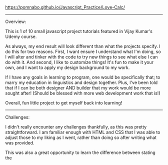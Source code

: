 https://pomnabo.github.io/Javascript_Practice/Love-Calc/

------------------------------
Overview:

This is 1 of 10 small javascript project tutorials featured in Vijay Kumar's Udemy course.

As always, my end result will look different than what the projects specify. I do this for two reasons. First, I want ensure I understand what I'm doing, so I will alter and tinker with the code to try new things to see what else I can do with it. And second, I like to customize things! It's fun to make it your own, and I want to apply my design background to my work.

If I have any goals in learning to program, one would be specifically that; to marry my education in linguistics and design together. Plus, I've been told that if I can be both designer AND builder that my work would be more sought after! (Should be blessed with more web development work that is!)

Overall, fun little project to get myself back into learning!

------------------------------
Challenges:

I didn't really encounter any challenges thankfully, as this was pretty straightforward. I am familiar enough with HTML and CSS that I was able to adjust those to my liking as I went, rather than doing so after writing what was provided.

This was also a great opportunity to learn the difference between stating the <script> tag in the header as opposed to the body; and specifically that using "deter" in the tag will function similiarly as if it were placed at the end of the body. Some sources I read from claimed that this allowed the script to download simultaneously with the html, so it would be available sooner once the html was done loading.

The only other challenge I had was minor. I kept seeing "NaN" in the results area of the div, and when I looked back at the javascript file, I saw that I forgot to add "()" in the lovePercentage variable.

------------------------------
Update Jun 19, 2024:
I wanted to spice this up before I moved on (I know! I know...I should just move on xD), so I am currently working on customizing the appearance of the alert box. Still struggling to figure out how to make it work, but I've made a little progress. Still struggling to figure out how to do it, but for now, I've commented out the bits I tried and will revisit this later perhaps.

I also wanted to make the background less bland, and found a cool tutorial on One DIV for making a starry background with CSS. It was a big clump of points and I hope that it doesn't slow the page too much, but it worked smoothly!